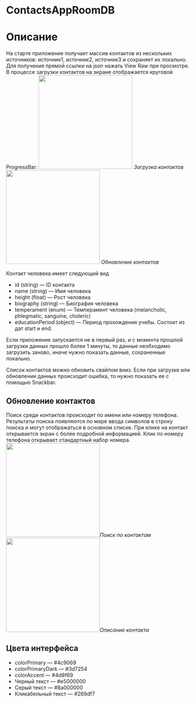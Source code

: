 # ContactsAppRoomDB
# Описание

На старте приложение получает массив контактов из нескольких источников: источник1, источник2, источник3 и сохраняет их локально. Для получения прямой ссылки на json нажать View Raw при просмотре.
В процессе загрузки контактов на экране отображается круговой ProgressBar:
<img src="https://github.com/StasonicK/ContactsAppRoomDB/blob/develop/read%20me/load_data.jpeg" width="256">  *Загрузка контактов*
<img src="https://github.com/StasonicK/ContactsAppRoomDB/blob/develop/read%20me/show_data.jpeg" width="256">  *Обновление контактов*

Контакт человека имеет следующий вид

* id (string) — ID контакта
* name (string) — Имя человека
* height (float) — Рост человека
* biography (string) — Биография человека
* temperament (enum) — Темперамент человека (melancholic, phlegmatic, sanguine, choleric)
* educationPeriod (object) — Период прохождения учебы. Состоит из дат start и end.

Если приложение запускается не в первый раз, и с момента прошлой загрузки данных прошло более 1 минуты, то данные необходимо загрузить заново, иначе нужно показать данные, сохраненные локально.

Список контактов можно обновить свайпом вниз. Если при загрузке или обновлении данных происходит ошибка, то нужно показать ее с помощью Snackbar.

## Обновление контактов

Поиск среди контактов происходит по имени или номеру телефона. Результаты поиска появляются по мере ввода символов в строку поиска и могут отображаться в основном списке. При клике на контакт открывается экран с более подробной информацией. Клик по номеру телефона открывает стандартный набор номера.
<img src="https://github.com/StasonicK/ContactsAppRoomDB/blob/develop/read%20me/show_query.jpeg" width="256">*Поиск по контактам*
<img src="https://github.com/StasonicK/ContactsAppRoomDB/blob/develop/read%20me/show_contact.jpeg" width="256">*Описание контакта*

## Цвета интерфейса
* colorPrimary — #4c9069
* colorPrimaryDark — #3d7254
* colorAccent — #4d8f69
* Черный текст — #e5000000
* Серый текст — #8a000000
* Кликабельный текст — #269df7
